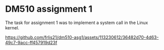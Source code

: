 # DM510 assignment 1

The task for assignment 1 was to implement a system call in the Linux kernel.

https://github.com/frlis21/dm510-asg1/assets/113230612/36482d70-4d63-49c7-9acc-ff457919d23f
